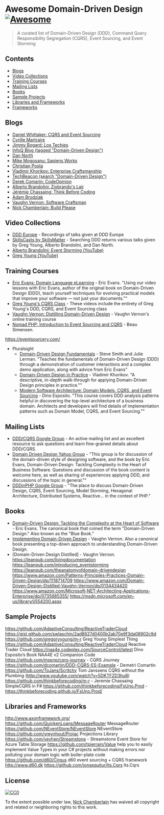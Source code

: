 # Awesome Domain-Driven Design [![Awesome](https://cdn.rawgit.com/sindresorhus/awesome/d7305f38d29fed78fa85652e3a63e154dd8e8829/media/badge.svg)](https://github.com/sindresorhus/awesome)

> A curated list of Domain-Driven Design (DDD), Command Query Responsibility Segregation (CQRS), Event Sourcing, and Event Storming

## Contents

- [Blogs](#blogs)
- [Video Collections](#videocollections)
- [Training Courses](#training-courses)
- [Mailing Lists](#mailing-lists)
- [Books](#books)
- [Sample Projects](#sampleprojects)
- [Libraries and Frameworks](#libraries-and-frameworks)
- [Frameworks](#frameworks)

## Blogs


- [Daniel Whittaker: CQRS and Event Sourcing](http://danielwhittaker.me)
- [Cyrille Martraire](http://cyrille.martraire.com)
- [Jimmy Bogard: Los Techies](https://lostechies.com/jimmybogard/)
- [InfoQ Blog (tagged "Domain-Driven Design")](https://www.infoq.com/domaindrivendesign/)
- [Dan North](https://dannorth.net/blog/)
- [Mike Mogosanu: Sapiens Works](http://blog.sapiensworks.com)
- [Christian Posta](http://blog.christianposta.com)
- [Vladimir Khorikov: Enterprise Craftsmanship](http://enterprisecraftsmanship.com)
- [TechBeacon (search "Domain-Driven Design")](http://techbeacon.com/)
- [Derek Comarin: CodeOpinion](http://codeopinion.com)
- [Alberto Brandolini: Ziobrando's Lair](https://ziobrando.blogspot.it)
- [Jérémie Chassaing: Think Before Coding](https://thinkbeforecoding.github.io/)
- [Adam Brodziak](https://medium.com/@adambrodziak)
- [Vaughn Vernon: Software Craftsman](https://vaughnvernon.co)
- [Nick Chamberlain: Build Please](https://buildplease.com)

## Video Collections

- [DDD Europe](https://dddeurope.com) - Recordings of talks given at DDD Europe
- [SkillsCasts by SkillsMatter](https://skillsmatter.com/skillscasts) - Searching DDD returns various talks given by Greg Young, Alberto Brandolini, and Dan North.
- [Alberto Brandolini: Event Storming (YouTube)](https://www.youtube.com/watch?v=veTVAN0oEkQ&list=PLve553MhJLs4YkEnHmOjWJv0B-6WY0-JI)
- [Greg Young (YouTube)](https://www.youtube.com/watch?v=JHGkaShoyNs&list=PL5XpN_ZVafKLePdxruDfdfi-IiZtXz-k9)

## Training Courses

- [Eric Evans: Domain Language eLearning](http://elearn.domainlanguage.com/) - Eric Evans.  "Using our video lessons with Eric Evans, author of the original book on Domain-Driven Design (DDD), teach yourself techniques for evolving practical models that improve your software — not just your documents.""
- [Greg Young's CQRS Class](http://subscriptions.viddler.com/GregYoung/) - These videos include the entirety of Greg Young's DDD, CQRS, and Event Sourcing class
- [Vaughn Vernon: Distilling Domain-Driven Design](https://forcomprehension.com/) - Vaughn Vernon's online training course
- [Nomad PHP: Introduction to Event Sourcing and CQRS](https://nomadphp.com/product/introduction-event-sourcing-cqrs/) - Beau Simensen. 

https://eventsourcery.com/
- Pluralsight
	 - [Domain-Driven Design Fundamentals](https://www.pluralsight.com/courses/domain-driven-design-fundamentals) - Steve Smith and Julie Lerman.  "Teaches the fundamentals of Domain-Driven Design (DDD) through a demonstration of customer interactions and a complex demo application, along with advice from Eric Evans"
	 - [Domain-Driven Design in Practice](https://www.pluralsight.com/courses/domain-driven-design-in-practice) - Vladimir Khorikov.  "A descriptive, in-depth walk-through for applying Domain-Driven Design principles in practice.""
	 - [Modern Software Architecture: Domain Models, CQRS, and Event Sourcing](https://www.pluralsight.com/courses/modern-software-architecture-domain-models-cqrs-event-sourcing) - Dino Esposito.  "This course covers DDD analysis patterns helpful in discovering the top-level architecture of a business domain. Architects and developers will find details of implementation patterns such as Domain Model, CQRS, and Event Sourcing.""

## Mailing Lists

- [DDD/CQRS Google Group](https://groups.google.com/forum/?utm_source=digest&utm_medium=email#!forum/dddcqrs) - An active mailing list and an excellent resource to ask questions and learn fine-grained details about DDD/CQRS.
- [Domain Driven Design Yahoo Group](https://groups.yahoo.com/neo/groups/domaindrivendesign/conversations/messages) - "This group is for discussion of the domain-driven style of designing software, and the book by Eric Evans, Domain-Driven Design: Tackling Complexity in the Heart of Business Software. Questions and discussion of the book content is welcome here, as well as sharing of experiences applying DDD, and discussions of the topic in general.""
- [DDDinPHP Google Group](https://groups.google.com/forum/#!forum/dddinphp) - "The place to discuss Domain-Driven Design, CQRS, Event Sourcing, Model Storming, Hexagonal Architecture, Distributed Systems, Reactive... in the context of PHP."

## Books

- [Domain-Driven Design: Tackling the Complexity at the Heart of Software](https://amzn.com/0321125215) - Eric Evans.  The canonical book that coined the term "Domain-Driven Design."  Also known as the "Blue Book."
- [Implementing Domain-Driven Design](https://vaughnvernon.co/?page_id=168#iddd) - Vaughn Vernon.  Also a canonical book presenting a top-down approach to understanding Domain-Driven Design. 
- [Domain-Driven Design Distilled] - Vaughn Vernon. 
https://leanpub.com/livingdocumentation
https://leanpub.com/introducing_eventstorming
https://leanpub.com/theanatomyofdomain-drivendesign
https://www.amazon.com/Patterns-Principles-Practices-Domain-Driven-Design/dp/1118714709
https://www.amazon.com/Domain-Driven-Design-Distilled-Vaughn-Vernon/dp/0134434420
https://www.amazon.com/Microsoft-NET-Architecting-Applications-Enterprise/dp/0735685355/
https://msdn.microsoft.com/en-us/library/jj554200.aspx

## Sample Projects

https://github.com/AdaptiveConsulting/ReactiveTraderCloud
https://gist.github.com/swlaschin/2ad8627d0400b2ab70e9f3da08902c9d
https://github.com/gregoryyoung/m-r Greg Young Simplest Thing
https://github.com/AdaptiveConsulting/ReactiveTraderCloud Reactive Trader Cloud
https://naa4e.codeplex.com/SourceControl/latest Dino Esposito’s Book NAA4E v2 Companion Code
https://github.com/mspnp/cqrs-journey - CQRS Journey
https://github.com/dcomartin/DDD-CQRS-ES-Example - Demetri Comartin
https://github.com/ToJans/Scritchy Tom Janssens CQRS without the Plumbing (http://www.youtube.com/watch?v=5DKTFZD3hu8)
https://github.com/thinkbeforecoding/m-r - Jeremie Chassaing SimpleCQRS in F#
https://github.com/thinkbeforecoding/FsUno.Prod - https://thinkbeforecoding.github.io/FsUno.Prod/


## Libraries and Frameworks

http://www.axonframework.org/
https://github.com/QuickenLoans/MessageRouter MessageRouter
https://github.com/NEventStore/NEventStore NEventStore
https://github.com/yreynhout/Projac Projections Library
https://github.com/yevhen/Streamstone - Streamstone Event Store for Azure Table Storage
https://github.com/tpierrain/Value help you to easily implement Value Types in your C# projects without making errors nor polluting your domain logic with boiler-plate code
https://github.com/d60/Cirqus d60 event sourcing + CQRS framework http://www.d60.dk
https://github.com/jonsequitur/Its.Cqrs Its.Cqrs

## License

[![CC0](http://mirrors.creativecommons.org/presskit/buttons/88x31/svg/cc-zero.svg)](https://creativecommons.org/publicdomain/zero/1.0/)

To the extent possible under law, [Nick Chamberlain](https://buildplease.com) has waived all copyright and related or neighboring rights to this work.
